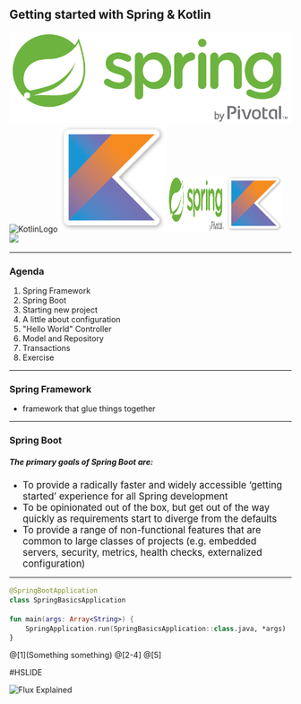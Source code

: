  ## Getting started with Spring & Kotlin
 ![SpringLogo](assets/springlogo.png)
 ![KotlinLogo](.assets/kotlin-logo.png)
 ![CHUJ](/assets/kotlin-logo.png)
 <img src="/assets/springlogo.png" width="100" height="100" />
 <img src="assets/kotlin-logo.png" width="100" style="border: 0;" />
 <img src="https://spring.io/img/spring-by-pivotal-9066b55828deb3c10e27e609af322c40.png" width="100" />

---

### Agenda

1. Spring Framework
2. Spring Boot
3. Starting new project
4. A little about configuration
5. "Hello World" Controller
6. Model and Repository
7. Transactions
8. Exercise

---
### Spring Framework
 - framework that glue things together
 
---
 
### Spring Boot

##### The primary goals of Spring Boot are:

* <span style="font-size: larger">To provide a radically faster and widely accessible ‘getting started’ experience for all Spring development</span>
* <span style="font-size: larger;">To be opinionated out of the box, but get out of the way quickly as requirements start to diverge from the defaults</span>
* <span style="font-size: larger">To provide a range of non-functional features that are common to large classes of projects (e.g. embedded servers, security, metrics, health checks, externalized configuration)
</span>

---

```kotlin
@SpringBootApplication
class SpringBasicsApplication

fun main(args: Array<String>) {
    SpringApplication.run(SpringBasicsApplication::class.java, *args)
}
```
@[1](Something something)
@[2-4]
@[5]

#HSLIDE

![Flux Explained](https://facebook.github.io/flux/img/flux-simple-f8-diagram-explained-1300w.png)